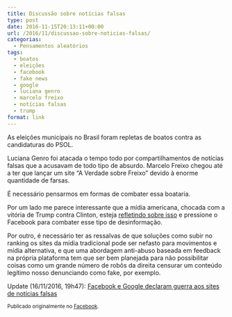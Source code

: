 ```yaml
---
title: Discussão sobre notícias falsas
type: post
date: 2016-11-15T20:13:11+00:00
url: /2016/11/discussao-sobre-noticias-falsas/
categorias:
  - Pensamentos aleatórios
tags:
  - boatos
  - eleições
  - facebook
  - fake news
  - google
  - luciana genro
  - marcelo freixo
  - notícias falsas
  - trump
format: link
---
```


As eleições municipais no Brasil foram repletas de boatos contra as candidaturas do PSOL.

Luciana Genro foi atacada o tempo todo por compartilhamentos de notícias falsas que a acusavam de todo tipo de absurdo. Marcelo Freixo chegou até a ter que lançar um site “A Verdade sobre Freixo” devido à enorme quantidade de farsas.

É necessário pensarmos em formas de combater essa boataria.

Por um lado me parece interessante que a mídia americana, chocada com a vitória de Trump contra Clinton, esteja [refletindo sobre isso][1] e pressione o Facebook para combater esse tipo de desinformação.

Por outro, é necessário ter as ressalvas de que soluções como subir no ranking os sites da mídia tradicional pode ser nefasto para movimentos e mídia alternativa, e que uma abordagem anti-abuso baseada em feedback na própria plataforma tem que ser bem planejada para não possibilitar coisas como um grande número de robôs da direita censurar um conteúdo legítimo nosso denunciando como fake, por exemplo.

Update (16/11/2016, 19h47): [Facebook e Google declaram guerra aos sites de notícias falsas][2]

<small>Publicado originalmente no <a href="https://www.facebook.com/timadeira/posts/10211212121277656">Facebook</a>.</small>

[1]: http://www.nytimes.com/2016/11/15/opinion/mark-zuckerberg-is-in-denial.html
[2]: http://brasil.elpais.com/brasil/2016/11/15/tecnologia/1479201313_967124.html?id_externo_rsoc=FB_BR_CM
